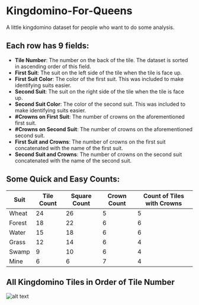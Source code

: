 # Kingdomino-For-Queens
A little kingdomino dataset for people who want to do some analysis. 

Each row has 9 fields: 
-------
+ **Tile Number**: The number on the back of the tile. The dataset is sorted in ascending order of this field.
+ **First Suit**: The suit on the left side of the tile when the tile is face up.
+ **First Suit Color**: The color of the first suit. This was included to make identifying suits easier.
+ **Second Suit**: The suit on the right side of the tile when the tile is face up.
+ **Second Suit Color**: The color of the second suit. This was included to make identifying suits easier.
+ **#Crowns on First Suit**: The number of crowns on the aforementioned first suit.
+ **#Crowns on Second Suit**: The number of crowns on the aforementioned second suit.
+ **First Suit and Crowns**: The number of crowns on the first suit concatenated with the name of the first suit.
+ **Second Suit and Crowns**: The number of crowns on the second suit concatenated with the name of the second suit.

Some Quick and Easy Counts:
------
| Suit   | Tile Count | Square Count | Crown Count | Count of Tiles with Crowns |
|--------|------------|--------------|-------------|----------------------------|
| Wheat  | 24         | 26           | 5           | 5                          |
| Forest | 18         | 22           | 6           | 6                          |
| Water  | 15         | 18           | 6           | 6                          |
| Grass  | 12         | 14           | 6           | 4                          |
| Swamp  | 9          | 10           | 6           | 4                          |
| Mine   | 6          | 6            | 7           | 4                          |


All Kingdomino Tiles in Order of Tile Number
------
 ![alt text](https://raw.githubusercontent.com/rupaulsdatarace/kingdomino-for-queens/master/kingdominoinordershifted.jpg)
